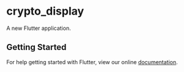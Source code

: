 # crypto_display

A new Flutter application.

## Getting Started

For help getting started with Flutter, view our online
[documentation](https://flutter.io/).
